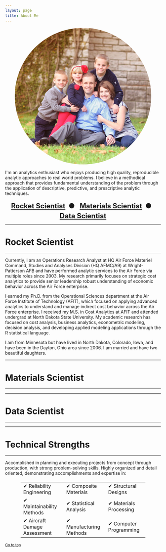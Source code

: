 ```yaml
---
layout: page
title: About Me
---
```


<center><img src='family.jpg' style='width: 442px; height: 442px; border-radius: 300px;'></center>

I'm an analytics enthusiast who enjoys producing high quality, reproducible analytic approaches to real world problems.  I believe in a methodical approach that provides fundamental understanding of the problem through the application of descriptive, predictive, and prescriptive analytic techniques.

<font style="font-size:20pt; font-weight: bold;">
<center>
<small>
<a href="#rocket">Rocket Scientist</a>&nbsp;&nbsp;&#9679;&nbsp;&nbsp;
<a href="#materials">Materials Scientist</a>&nbsp;&nbsp;&#9679;&nbsp;&nbsp;
<a href="#data">Data Scientist</a>
</small>
</center>
</font>

****

# Rocket Scientist <a name="rocket"></a>

****

Currently, I am an Operations Research Analyst at HQ Air Force Materiel Command, Studies and Analyses Division (HQ AFMC/A9) at Wright-Patterson AFB and have performed analytic services to the Air Force via multiple roles since 2003.  My research primarily focuses on strategic cost analytics to provide senior leadership robust understanding of economic behavior across the Air Force enterprise.  

I earned my Ph.D. from the Operational Sciences department at the Air Force Institute of Technology (AFIT), which focused on applying advanced analytics to understand and manage indirect cost behavior across the Air Force enterprise.  I received my M.S. in Cost Analytics at AFIT and attended undergrad at North Dakota State University.  My academic research has focused on cost analysis, business analytics, econometric modeling, decision analysis, and developing applied modeling applications through the R statistical language. 

I am from Minnesota but have lived in North Dakota, Colorado, Iowa, and have been in the Dayton, Ohio area since 2006.  I am married and have two beautiful daughters.

****

# Materials Scientist <a name="materials"></a>

****

****

# Data Scientist <a name="data"></a>

****

<hr>
<h1> Technical Strengths <a name="technical"></a></h1>
<hr>


Accomplished in planning and executing projects from concept through production, with strong problem-solving skills.  Highly organized and detail oriented, demonstrating accomplishments and expertise in:

<table style="width:80%; margin:20px 10% 0 10%;font-size: 12pt;">
<tr>
<td>&#10004; Reliability Engineering</td>
<td>&#10004; Composite Materials</td>
<td>&#10004; Structural Designs</td>
</tr>

<tr>
<td>&#10004; Maintainability Methods</td>
<td>&#10004; Statistical Analysis</td>
<td>&#10004; Materials Processing</td>
</tr>

<tr>
<td>&#10004; Aircraft Damage Assessment</td>
<td>&#10004; Manufacturing Methods</td>
<td>&#10004; Computer Programming</td>
</tr>
</table>

<small><a href="#">Go to top</a></small>
